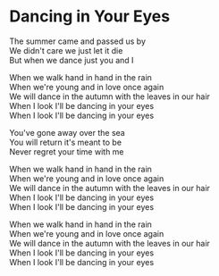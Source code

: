 # Dancing in Your Eyes  

The summer came and passed us by  
We didn't care we just let it die  
But when we dance just you and I  

When we walk hand in hand in the rain  
When we're young and in love once again  
We will dance in the autumn with the leaves in our hair  
When I look I'll be dancing in your eyes  
When I look I'll be dancing in your eyes  

You've gone away over the sea  
You will return it's meant to be  
Never regret your time with me  

When we walk hand in hand in the rain  
When we're young and in love once again  
We will dance in the autumn with the leaves in our hair  
When I look I'll be dancing in your eyes  
When I look I'll be dancing in your eyes  

When we walk hand in hand in the rain  
When we're young and in love once again  
We will dance in the autumn with the leaves in our hair  
When I look I'll be dancing in your eyes  
When I look I'll be dancing in your eyes  
